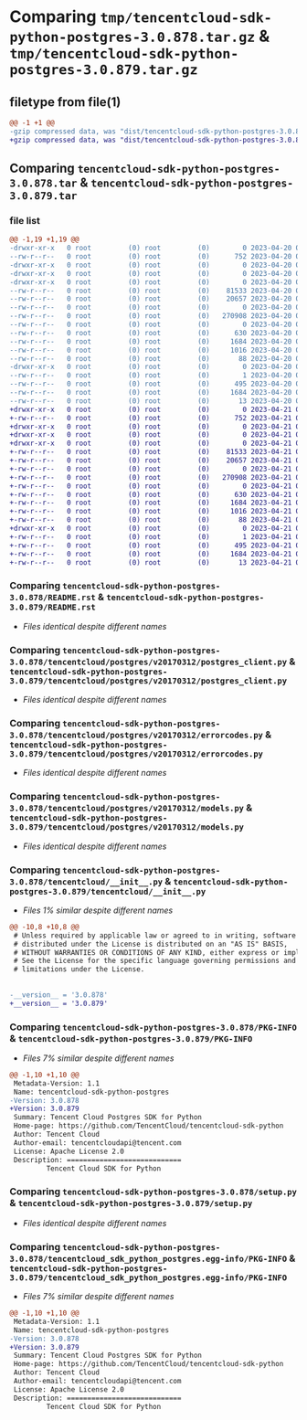 # Comparing `tmp/tencentcloud-sdk-python-postgres-3.0.878.tar.gz` & `tmp/tencentcloud-sdk-python-postgres-3.0.879.tar.gz`

## filetype from file(1)

```diff
@@ -1 +1 @@
-gzip compressed data, was "dist/tencentcloud-sdk-python-postgres-3.0.878.tar", last modified: Thu Apr 20 00:39:23 2023, max compression
+gzip compressed data, was "dist/tencentcloud-sdk-python-postgres-3.0.879.tar", last modified: Fri Apr 21 00:57:42 2023, max compression
```

## Comparing `tencentcloud-sdk-python-postgres-3.0.878.tar` & `tencentcloud-sdk-python-postgres-3.0.879.tar`

### file list

```diff
@@ -1,19 +1,19 @@
-drwxr-xr-x   0 root         (0) root         (0)        0 2023-04-20 00:39:23.000000 tencentcloud-sdk-python-postgres-3.0.878/
--rw-r--r--   0 root         (0) root         (0)      752 2023-04-20 00:39:23.000000 tencentcloud-sdk-python-postgres-3.0.878/README.rst
-drwxr-xr-x   0 root         (0) root         (0)        0 2023-04-20 00:39:23.000000 tencentcloud-sdk-python-postgres-3.0.878/tencentcloud/
-drwxr-xr-x   0 root         (0) root         (0)        0 2023-04-20 00:39:23.000000 tencentcloud-sdk-python-postgres-3.0.878/tencentcloud/postgres/
-drwxr-xr-x   0 root         (0) root         (0)        0 2023-04-20 00:39:23.000000 tencentcloud-sdk-python-postgres-3.0.878/tencentcloud/postgres/v20170312/
--rw-r--r--   0 root         (0) root         (0)    81533 2023-04-20 00:39:23.000000 tencentcloud-sdk-python-postgres-3.0.878/tencentcloud/postgres/v20170312/postgres_client.py
--rw-r--r--   0 root         (0) root         (0)    20657 2023-04-20 00:39:23.000000 tencentcloud-sdk-python-postgres-3.0.878/tencentcloud/postgres/v20170312/errorcodes.py
--rw-r--r--   0 root         (0) root         (0)        0 2023-04-20 00:39:23.000000 tencentcloud-sdk-python-postgres-3.0.878/tencentcloud/postgres/v20170312/__init__.py
--rw-r--r--   0 root         (0) root         (0)   270908 2023-04-20 00:39:23.000000 tencentcloud-sdk-python-postgres-3.0.878/tencentcloud/postgres/v20170312/models.py
--rw-r--r--   0 root         (0) root         (0)        0 2023-04-20 00:39:23.000000 tencentcloud-sdk-python-postgres-3.0.878/tencentcloud/postgres/__init__.py
--rw-r--r--   0 root         (0) root         (0)      630 2023-04-20 00:39:23.000000 tencentcloud-sdk-python-postgres-3.0.878/tencentcloud/__init__.py
--rw-r--r--   0 root         (0) root         (0)     1684 2023-04-20 00:39:23.000000 tencentcloud-sdk-python-postgres-3.0.878/PKG-INFO
--rw-r--r--   0 root         (0) root         (0)     1016 2023-04-20 00:39:23.000000 tencentcloud-sdk-python-postgres-3.0.878/setup.py
--rw-r--r--   0 root         (0) root         (0)       88 2023-04-20 00:39:23.000000 tencentcloud-sdk-python-postgres-3.0.878/setup.cfg
-drwxr-xr-x   0 root         (0) root         (0)        0 2023-04-20 00:39:23.000000 tencentcloud-sdk-python-postgres-3.0.878/tencentcloud_sdk_python_postgres.egg-info/
--rw-r--r--   0 root         (0) root         (0)        1 2023-04-20 00:39:23.000000 tencentcloud-sdk-python-postgres-3.0.878/tencentcloud_sdk_python_postgres.egg-info/dependency_links.txt
--rw-r--r--   0 root         (0) root         (0)      495 2023-04-20 00:39:23.000000 tencentcloud-sdk-python-postgres-3.0.878/tencentcloud_sdk_python_postgres.egg-info/SOURCES.txt
--rw-r--r--   0 root         (0) root         (0)     1684 2023-04-20 00:39:23.000000 tencentcloud-sdk-python-postgres-3.0.878/tencentcloud_sdk_python_postgres.egg-info/PKG-INFO
--rw-r--r--   0 root         (0) root         (0)       13 2023-04-20 00:39:23.000000 tencentcloud-sdk-python-postgres-3.0.878/tencentcloud_sdk_python_postgres.egg-info/top_level.txt
+drwxr-xr-x   0 root         (0) root         (0)        0 2023-04-21 00:57:42.000000 tencentcloud-sdk-python-postgres-3.0.879/
+-rw-r--r--   0 root         (0) root         (0)      752 2023-04-21 00:57:42.000000 tencentcloud-sdk-python-postgres-3.0.879/README.rst
+drwxr-xr-x   0 root         (0) root         (0)        0 2023-04-21 00:57:42.000000 tencentcloud-sdk-python-postgres-3.0.879/tencentcloud/
+drwxr-xr-x   0 root         (0) root         (0)        0 2023-04-21 00:57:42.000000 tencentcloud-sdk-python-postgres-3.0.879/tencentcloud/postgres/
+drwxr-xr-x   0 root         (0) root         (0)        0 2023-04-21 00:57:42.000000 tencentcloud-sdk-python-postgres-3.0.879/tencentcloud/postgres/v20170312/
+-rw-r--r--   0 root         (0) root         (0)    81533 2023-04-21 00:57:42.000000 tencentcloud-sdk-python-postgres-3.0.879/tencentcloud/postgres/v20170312/postgres_client.py
+-rw-r--r--   0 root         (0) root         (0)    20657 2023-04-21 00:57:42.000000 tencentcloud-sdk-python-postgres-3.0.879/tencentcloud/postgres/v20170312/errorcodes.py
+-rw-r--r--   0 root         (0) root         (0)        0 2023-04-21 00:57:42.000000 tencentcloud-sdk-python-postgres-3.0.879/tencentcloud/postgres/v20170312/__init__.py
+-rw-r--r--   0 root         (0) root         (0)   270908 2023-04-21 00:57:42.000000 tencentcloud-sdk-python-postgres-3.0.879/tencentcloud/postgres/v20170312/models.py
+-rw-r--r--   0 root         (0) root         (0)        0 2023-04-21 00:57:42.000000 tencentcloud-sdk-python-postgres-3.0.879/tencentcloud/postgres/__init__.py
+-rw-r--r--   0 root         (0) root         (0)      630 2023-04-21 00:57:42.000000 tencentcloud-sdk-python-postgres-3.0.879/tencentcloud/__init__.py
+-rw-r--r--   0 root         (0) root         (0)     1684 2023-04-21 00:57:42.000000 tencentcloud-sdk-python-postgres-3.0.879/PKG-INFO
+-rw-r--r--   0 root         (0) root         (0)     1016 2023-04-21 00:57:42.000000 tencentcloud-sdk-python-postgres-3.0.879/setup.py
+-rw-r--r--   0 root         (0) root         (0)       88 2023-04-21 00:57:42.000000 tencentcloud-sdk-python-postgres-3.0.879/setup.cfg
+drwxr-xr-x   0 root         (0) root         (0)        0 2023-04-21 00:57:42.000000 tencentcloud-sdk-python-postgres-3.0.879/tencentcloud_sdk_python_postgres.egg-info/
+-rw-r--r--   0 root         (0) root         (0)        1 2023-04-21 00:57:42.000000 tencentcloud-sdk-python-postgres-3.0.879/tencentcloud_sdk_python_postgres.egg-info/dependency_links.txt
+-rw-r--r--   0 root         (0) root         (0)      495 2023-04-21 00:57:42.000000 tencentcloud-sdk-python-postgres-3.0.879/tencentcloud_sdk_python_postgres.egg-info/SOURCES.txt
+-rw-r--r--   0 root         (0) root         (0)     1684 2023-04-21 00:57:42.000000 tencentcloud-sdk-python-postgres-3.0.879/tencentcloud_sdk_python_postgres.egg-info/PKG-INFO
+-rw-r--r--   0 root         (0) root         (0)       13 2023-04-21 00:57:42.000000 tencentcloud-sdk-python-postgres-3.0.879/tencentcloud_sdk_python_postgres.egg-info/top_level.txt
```

### Comparing `tencentcloud-sdk-python-postgres-3.0.878/README.rst` & `tencentcloud-sdk-python-postgres-3.0.879/README.rst`

 * *Files identical despite different names*

### Comparing `tencentcloud-sdk-python-postgres-3.0.878/tencentcloud/postgres/v20170312/postgres_client.py` & `tencentcloud-sdk-python-postgres-3.0.879/tencentcloud/postgres/v20170312/postgres_client.py`

 * *Files identical despite different names*

### Comparing `tencentcloud-sdk-python-postgres-3.0.878/tencentcloud/postgres/v20170312/errorcodes.py` & `tencentcloud-sdk-python-postgres-3.0.879/tencentcloud/postgres/v20170312/errorcodes.py`

 * *Files identical despite different names*

### Comparing `tencentcloud-sdk-python-postgres-3.0.878/tencentcloud/postgres/v20170312/models.py` & `tencentcloud-sdk-python-postgres-3.0.879/tencentcloud/postgres/v20170312/models.py`

 * *Files identical despite different names*

### Comparing `tencentcloud-sdk-python-postgres-3.0.878/tencentcloud/__init__.py` & `tencentcloud-sdk-python-postgres-3.0.879/tencentcloud/__init__.py`

 * *Files 1% similar despite different names*

```diff
@@ -10,8 +10,8 @@
 # Unless required by applicable law or agreed to in writing, software
 # distributed under the License is distributed on an "AS IS" BASIS,
 # WITHOUT WARRANTIES OR CONDITIONS OF ANY KIND, either express or implied.
 # See the License for the specific language governing permissions and
 # limitations under the License.
 
 
-__version__ = '3.0.878'
+__version__ = '3.0.879'
```

### Comparing `tencentcloud-sdk-python-postgres-3.0.878/PKG-INFO` & `tencentcloud-sdk-python-postgres-3.0.879/PKG-INFO`

 * *Files 7% similar despite different names*

```diff
@@ -1,10 +1,10 @@
 Metadata-Version: 1.1
 Name: tencentcloud-sdk-python-postgres
-Version: 3.0.878
+Version: 3.0.879
 Summary: Tencent Cloud Postgres SDK for Python
 Home-page: https://github.com/TencentCloud/tencentcloud-sdk-python
 Author: Tencent Cloud
 Author-email: tencentcloudapi@tencent.com
 License: Apache License 2.0
 Description: ============================
         Tencent Cloud SDK for Python
```

### Comparing `tencentcloud-sdk-python-postgres-3.0.878/setup.py` & `tencentcloud-sdk-python-postgres-3.0.879/setup.py`

 * *Files identical despite different names*

### Comparing `tencentcloud-sdk-python-postgres-3.0.878/tencentcloud_sdk_python_postgres.egg-info/PKG-INFO` & `tencentcloud-sdk-python-postgres-3.0.879/tencentcloud_sdk_python_postgres.egg-info/PKG-INFO`

 * *Files 7% similar despite different names*

```diff
@@ -1,10 +1,10 @@
 Metadata-Version: 1.1
 Name: tencentcloud-sdk-python-postgres
-Version: 3.0.878
+Version: 3.0.879
 Summary: Tencent Cloud Postgres SDK for Python
 Home-page: https://github.com/TencentCloud/tencentcloud-sdk-python
 Author: Tencent Cloud
 Author-email: tencentcloudapi@tencent.com
 License: Apache License 2.0
 Description: ============================
         Tencent Cloud SDK for Python
```

